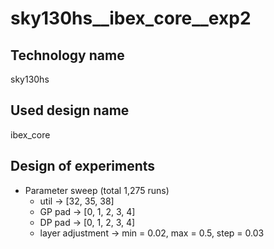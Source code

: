 # sky130hs__ibex_core__exp2
## Technology name
sky130hs

## Used design name
ibex_core

## Design of experiments
- Parameter sweep (total 1,275 runs)
  - util -> [32, 35, 38]
  - GP pad -> [0, 1, 2, 3, 4]
  - DP pad -> [0, 1, 2, 3, 4]
  - layer adjustment -> min = 0.02, max = 0.5, step = 0.03


